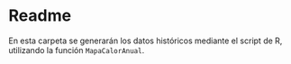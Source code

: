 # Readme

En esta carpeta se generarán los datos históricos mediante el script de R, utilizando la función 
`MapaCalorAnual`.